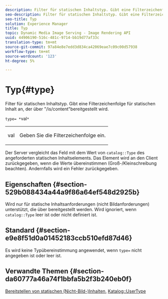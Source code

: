 ```yaml
---
description: Filter für statischen Inhaltstyp. Gibt eine Filterzeichenfolge für statischen Inhalt an, der über "/is/content"bereitgestellt wird.
seo-description: Filter für statischen Inhaltstyp. Gibt eine Filterzeichenfolge für statischen Inhalt an, der über "/is/content"bereitgestellt wird.
seo-title: Typ
solution: Experience Manager
title: Typ
topic: Dynamic Media Image Serving - Image Rendering API
uuid: 44906190-516c-481c-9714-bb19d77af33c
translation-type: tm+mt
source-git-commit: 97a84e8e7edd3d834ca42069eae7c09c00d57938
workflow-type: tm+mt
source-wordcount: '123'
ht-degree: 5%

---
```



# Typ{#type}

Filter für statischen Inhaltstyp. Gibt eine Filterzeichenfolge für statischen Inhalt an, der über &quot;/is/content&quot;bereitgestellt wird.

`type= *`val`*`

<table id="simpletable_B66354A826434A678F3DBC686A0F1436"> 
 <tr class="strow"> 
  <td class="stentry"> <p><span class="varname"> val</span> </p> </td> 
  <td class="stentry"> <p>Geben Sie die Filterzeichenfolge ein. </p></td> 
 </tr> 
</table>

Der Server vergleicht das Feld mit dem Wert von `catalog::Type` des angeforderten statischen Inhaltselements. Das Element wird an den Client zurückgegeben, wenn die Werte übereinstimmen (Groß-/Kleinschreibung beachten). Andernfalls wird ein Fehler zurückgegeben.

## Eigenschaften {#section-529b088434a44a9f86a64ef548d2925b}

Wird nur für statische Inhaltsanforderungen (nicht Bildanforderungen) unterstützt, die über bereitgestellt werden. Wird ignoriert, wenn `catalog::Type` leer ist oder nicht definiert ist.

## Standard {#section-e9e8f51d0a01452183ccb510efd87d46}

Es wird keine Typübereinstimmung angewendet, wenn `type=` nicht angegeben ist oder leer ist.

## Verwandte Themen {#section-da60777a46a74f1bbfa5b2f3b240eb0f}

[Bereitstellen von statischen (Nicht-Bild-)Inhalten](../../../../../is-api/http-ref/image-serving-api-ref/c-http-protocol-reference/c-syntax-and-features/r-serving-static-non-image-content.md#reference-cbe50e697fdf4c7bbb0084f98b7739da),  [Katalog::UserType](/help/aem-is-ir-api/is-api/image-catalog/image-serving-api-ref/c-image-catalog-reference/c-image-svg-data-reference/c-image-data-reference/r-usertype-cat.md)

